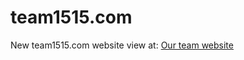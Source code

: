 # team1515.com
New team1515.com website
view at: [Our team website](https://mortorqrobotics.github.io/team1515.com/)
